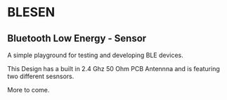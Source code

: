 # BLESEN
## Bluetooth Low Energy - Sensor 

A simple playground for testing and developing BLE devices.

This Design has a built in 2.4 Ghz 50 Ohm PCB Antennna and is featuring two different sesnsors.

More to come.

